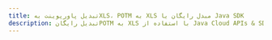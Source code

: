 ---title: تبدیل پاورپوینت بهXLS، POTM به XLS مبدل رایگان یا Java SDKdescription: تبدیل رایگانPOTM به XLS با استفاده از Java Cloud APIs & SDK. همچنین اسناد Microsoft PowerPoint را در Cloud ایجاد، ویرایش و رندر کنید.---